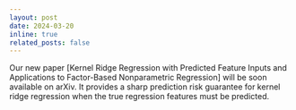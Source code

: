 ```yaml
---
layout: post
date: 2024-03-20
inline: true
related_posts: false
---
```


Our new paper [Kernel Ridge Regression with Predicted Feature Inputs and Applications to Factor-Based Nonparametric Regression] will be soon available on arXiv. It provides a sharp prediction risk guarantee for kernel ridge regression when the true regression features must be predicted. 
